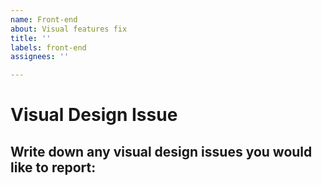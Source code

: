 ```yaml
---
name: Front-end
about: Visual features fix
title: ''
labels: front-end
assignees: ''

---
```


# **Visual Design Issue**
## Write down any visual design issues you would like to report:
